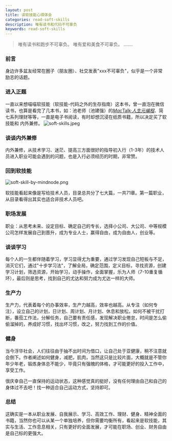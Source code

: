 ```yaml
---
layout: post
title: 读软技能心得体会
categories: read-soft-skills
description: 唯有读书和代码不可辜负
keywords: read-soft-skills
---
```




>唯有读书和跑步不可辜负。
>唯有爱和美食不可辜负。
>…….

### 前言
身边许多盆友经常在圈子（朋友圈）、社交发表"xxx不可辜负"，似乎是一个非常励志的话题。
### 进入正题
一直以来想喵喵软技能（软技能-代码之外的生存指南）这本书，曾一直泡在微信读书，也算是看完了几本书，如：池老师（池建强）的[*Mac*Talk·*人生元编程*](https://www.baidu.com/link?url=TdKO_lahRGIys3kog205CIhQbnpBasINI9-UvDwc-mxChpVHAcxGWoaK9zY8XbIWnpW7EhW47PZWN134Tc9DmukasAhs4fBJak0OpN-UDZ44Y6SiVqLAoPqGQcTUVNduLJTW2dy1FYQr2PzfSeiULnYhnTAET8SNsw45Mwh9ibi&wd=&eqid=fee18b850001666b0000000658f4c1db)、简七系列理财等等，一直是电子书阅读，有时却想沉浸在纸质书籍，所以决定买了软技能和 内外兼修。
![soft-skills.jpeg](http://upload-images.jianshu.io/upload_images/632368-a583caff880078fe.jpeg?imageMogr2/auto-orient/strip%7CimageView2/2/w/1240)


### 谈谈内外兼修
内外兼修，从技术学习、迷茫、提高三方面很好的指导初入行（1-3年）的技术人员进入职业可能会遇到的问题，也是入行必须经历的时期，非常赞。
### 回到软技能

![soft-skill-by-mindnode.png](http://upload-images.jianshu.io/upload_images/632368-709130f595bed7ac.png?imageMogr2/auto-orient/strip%7CimageView2/2/w/1240)

软技能看起来像是写给技术人员，目录总共分了七大篇，一共71章。第一篇职业，从目录看得出其实也适合非技术人员吧。
### 职场发展
职业：从思考未来、设定目标、确定自己的专长，选择小公司、大公司、中等规模公司怎样发展自己到晋升，成为专业人士，赢得自由，成为自由人，创业等。

### 谈谈学习
每个人的一生都伴随着学习，学习显得尤为重要，通过学习发现自己短板与不足，消灭它们，通过"十步学习法"，了解全局，确定范围，定义目标，寻找资源，创建学习计划，筛选资源，开始学习，动手操作，全面掌握，乐为人师（7-10重复循环），最后则是思考，找到自己的尤达和努力成为尤达一样的大师。

### 生产力
生产力，代表着每个的办事效率，生产力越高，效率也越高。从专注（如何专注），设立自己的计划，日计划、周计划、月计划、休息和放松，如何不被干扰打断，番茄工作法，分解任务，自己要有责任感，发现解决职业倦怠，时间是怎么偷偷溜掉的，养成好习惯，找出坏习惯，改之，努力找到工作的价值。

### 健身
当今浮华社会，人们往往由于抽不出时间为借口，让自己处于亚健康，稍不注意就会倒下。作者阐述如何健身，减肥，肌肉，当然这只是比较片面，大概就是不管你年少年老，锻炼身体总不能少，毕竟只有强魄的体格，才可能更好的投入工作中，享受工作。

很庆幸自己一直保持的运动状态，这种感觉真的挺好，没有任何理由自己和自己的身体过不去吧！找一种适合自己运动方式，坚持即可。
### 总结
这确实是一本从职业发展、自我展示、学习、高效工作、理财、健身、精神全面的书籍，当然你也可以从某一个单独培养，但你需要均衡所有，看起来是软技能，其实与生活、工作息息相关，只有更好的全面发展，才可能在职场、创业、财务自由是自己标的更强大。